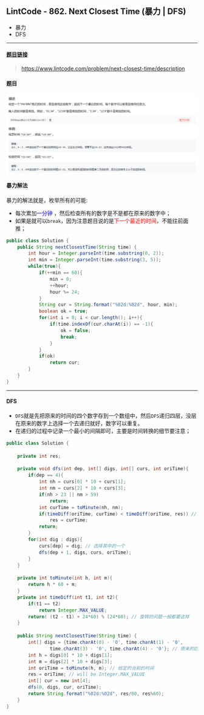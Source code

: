 ﻿## LintCode - 862. Next Closest Time (暴力 | DFS)
* 暴力
* DFS

***
#### [题目链接](https://www.lintcode.com/problem/next-closest-time/description)

> https://www.lintcode.com/problem/next-closest-time/description

#### 题目
![在这里插入图片描述](images/862_t.png)

#### 暴力解法

暴力的解法就是，枚举所有的可能: 

* 每次累加<font  color = blue>一分钟</font> ，然后检查所有的数字是不是都在原来的数字中；
* 如果是就可以`break`，因为注意题目说的是<font color = red>下一个最近的时间</font>，不能往前面推；

```java
public class Solution {
    public String nextClosestTime(String time) {
        int hour = Integer.parseInt(time.substring(0, 2));
        int min = Integer.parseInt(time.substring(3, 5));
        while(true){
            if(++min == 60){
                min = 0;
                ++hour;
                hour %= 24;
            }
            String cur = String.format("%02d:%02d", hour, min);
            boolean ok = true;
            for(int i = 0; i < cur.length(); i++){
                if(time.indexOf(cur.charAt(i)) == -1){
                    ok = false;
                    break;
                }
            }
            if(ok)
                return cur;
        }
    }
}
```

***
#### DFS
* `DFS`就是先把原来的时间的四个数字存到一个数组中，然后`DFS`递归四层，没层在原来的数字上选择一个去递归就好，数字可以重复。
* 在递归的过程中记录一个最小的间隔即可，主要是时间转换的细节要注意；
```java
public class Solution {
    
    private int res;

    private void dfs(int dep, int[] digs, int[] curs, int oriTime){
        if(dep == 4){
            int nh = curs[0] * 10 + curs[1];
            int nm = curs[2] * 10 + curs[3];
            if(nh > 23 || nm > 59)
                return;
            int curTime = toMinute(nh, nm);
            if(timeDiff(oriTime, curTime) < timeDiff(oriTime, res)) // 更近 -> 更新
                res = curTime;
            return;
        }
        for(int dig : digs){
            curs[dep] = dig; // 选择其中的一个
            dfs(dep + 1, digs, curs, oriTime);
        }
    }

    private int toMinute(int h, int m){
        return h * 60 + m;
    }
    private int timeDiff(int t1, int t2){
        if(t1 == t2)
            return Integer.MAX_VALUE;
        return( (t2 - t1) + 24*60) % (24*60); // 旋转的问题一般都要这样
    }

    public String nextClosestTime(String time) {
        int[] digs = {time.charAt(0) - '0', time.charAt(1) - '0',
                time.charAt(3) - '0', time.charAt(4) - '0'}; // 原来的四个数，递归的时候每个位置都只有这四种选择
        int h = digs[0] * 10 + digs[1];
        int m = digs[2] * 10 + digs[3];
        int oriTime = toMinute(h, m); // 给定的当前的时间
        res = oriTime; // will be Integer.MAX_VALUE
        int[] cur = new int[4];
        dfs(0, digs, cur, oriTime);
        return String.format("%02d:%02d", res/60, res%60);
    }
}
```

